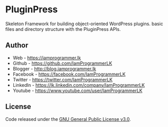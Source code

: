 # PluginPress
Skeleton Framework for building object-oriented WordPress plugins. basic files and directory structure with the PluginPress APIs.

## Author
* Web - https://iamprogrammer.lk
* Github - https://github.com/IamProgrammerLK
* Blogger - http://blog.iamprogrammer.lk
* Facebook - https://facebook.com/IamProgrammerLK
* Twitter - https://twitter.com/IamProgrammerLK
* LinkedIn - https://lk.linkedin.com/company/IamProgrammerLK
* Youtube - https://www.youtube.com/user/IamProgrammerLK

## License
Code released under the [GNU General Public License v3.0](https://www.gnu.org/licenses/gpl-3.0.html).
